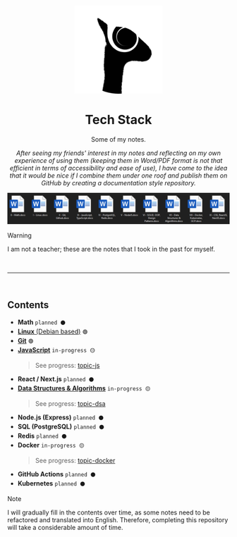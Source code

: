 <p align="center">
  <img src="logo.png" height="200">
</p>

<h1 align="center">Tech Stack</h1>

<p align="center">
  Some of my notes.
</p>

<p align="center" >
  <em>
    After seeing my friends' interest in my notes and reflecting on my own experience of using them (keeping them in Word/PDF format is not that efficient in terms of accessibility and ease of use), I have come to the idea that it would be nice if I combine them under one roof and publish them on GitHub by creating a documentation style repository.
  </em>
</p>

<p align="center">
  <img src="./my-notes.png" height="auto">
</p>

> [!WARNING]
> I am not a teacher; these are the notes that I took in the past for myself.

<br>
<hr>
<br>

## Contents

- **Math** `planned ⚫`
- [**Linux** (Debian based)](./linux/README.md) `🟢`
- [**Git**](./git/README.md) `🟢`
- [**JavaScript**](./js/README.md) `in-progress 🟡`
  > See progress: [topic-js](https://github.com/shaanaliyev/tech-stack/blob/topic-js/js/README.md)
- **React / Next.js** `planned ⚫`
- [**Data Structures & Algorithms**](./dsa/README.md) `in-progress 🟡`
  > See progress: [topic-dsa](https://github.com/shaanaliyev/tech-stack/tree/topic-dsa/dsa/README.md)
- **Node.js (Express)** `planned ⚫`
- **SQL (PostgreSQL)** `planned ⚫`
- **Redis** `planned ⚫`
- **Docker** `in-progress 🟡`
  > See progress: [topic-docker](https://github.com/shaanaliyev/tech-stack/blob/topic-docker/docker/README.md)
- **GitHub Actions** `planned ⚫`
- **Kubernetes** `planned ⚫`

> [!NOTE]
> I will gradually fill in the contents over time, as some notes need to be refactored and translated into English. Therefore, completing this repository will take a considerable amount of time.
